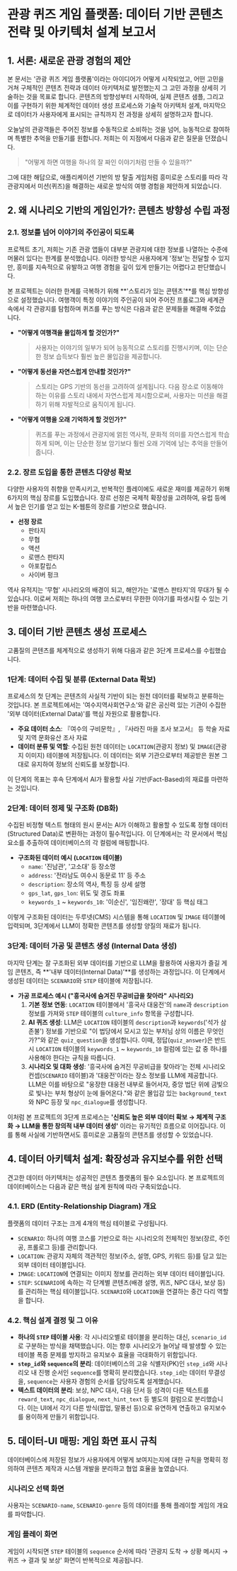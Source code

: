 # 관광 퀴즈 게임 플랫폼: 데이터 기반 콘텐츠 전략 및 아키텍처 설계 보고서

## 1\. 서론: 새로운 관광 경험의 제안

본 문서는 '관광 퀴즈 게임 플랫폼'이라는 아이디어가 어떻게 시작되었고, 어떤 고민을 거쳐 구체적인 콘텐츠 전략과 데이터 아키텍처로 발전했는지 그 고민 과정을 상세히 기술하는 것을 목표로 합니다. 콘텐츠의 방향성부터 시작하여, 실제 콘텐츠 샘플, 그리고 이를 구현하기 위한 체계적인 데이터 생성 프로세스와 기술적 아키텍처 설계, 마지막으로 데이터가 사용자에게 표시되는 규칙까지 전 과정을 상세히 설명하고자 합니다.

오늘날의 관광객들은 주어진 정보를 수동적으로 소비하는 것을 넘어, 능동적으로 참여하며 특별한 추억을 만들기를 원합니다. 저희는 이 지점에서 다음과 같은 질문을 던졌습니다.

> "어떻게 하면 여행을 하나의 잘 짜인 이야기처럼 만들 수 있을까?"

그에 대한 해답으로, 애플리케이션 기반의 방 탈출 게임처럼 흥미로운 스토리를 따라 각 관광지에서 미션(퀴즈)을 해결하는 새로운 방식의 여행 경험을 제안하게 되었습니다.

## 2\. 왜 시나리오 기반의 게임인가?: 콘텐츠 방향성 수립 과정

### 2.1. 정보를 넘어 이야기의 주인공이 되도록

프로젝트 초기, 저희는 기존 관광 앱들이 대부분 관광지에 대한 정보를 나열하는 수준에 머물러 있다는 한계를 분석했습니다. 이러한 방식은 사용자에게 '정보'는 전달할 수 있지만, 흥미를 지속적으로 유발하고 여행 경험을 깊이 있게 만들기는 어렵다고 판단했습니다.

본 프로젝트는 이러한 한계를 극복하기 위해 \*\*'스토리가 있는 콘텐츠'\*\*를 핵심 방향성으로 설정했습니다. 여행객이 특정 이야기의 주인공이 되어 주어진 프롤로그와 세계관 속에서 각 관광지를 탐험하며 퀴즈를 푸는 방식은 다음과 같은 문제들을 해결해 주었습니다.

  - **"어떻게 여행객을 몰입하게 할 것인가?"**
    > 사용자는 이야기의 일부가 되어 능동적으로 스토리를 진행시키며, 이는 단순한 정보 습득보다 훨씬 높은 몰입감을 제공합니다.
  - **"어떻게 동선을 자연스럽게 안내할 것인가?"**
    > 스토리는 GPS 기반의 동선을 고려하여 설계됩니다. 다음 장소로 이동해야 하는 이유를 스토리 내에서 자연스럽게 제시함으로써, 사용자는 미션을 해결하기 위해 자발적으로 움직이게 됩니다.
  - **"어떻게 여행을 오래 기억하게 할 것인가?"**
    > 퀴즈를 푸는 과정에서 관광지에 얽힌 역사적, 문화적 의미를 자연스럽게 학습하게 되며, 이는 단순한 정보 암기보다 훨씬 오래 기억에 남는 추억을 만들어줍니다.

### 2.2. 장르 도입을 통한 콘텐츠 다양성 확보

다양한 사용자의 취향을 만족시키고, 반복적인 플레이에도 새로운 재미를 제공하기 위해 6가지의 핵심 장르를 도입했습니다. 장르 선정은 국제적 확장성을 고려하여, 유럽 등에서 높은 인기를 얻고 있는 K-웹툰의 장르를 기반으로 했습니다.

  - **선정 장르**
      - 판타지
      - 무협
      - 액션
      - 로맨스 판타지
      - 아포칼립스
      - 사이버 펑크

역사 유적지는 '무협' 시나리오의 배경이 되고, 해안가는 '로맨스 판타지'의 무대가 될 수 있습니다. 이로써 저희는 하나의 여행 코스로부터 무한한 이야기를 파생시킬 수 있는 기반을 마련했습니다.

## 3\. 데이터 기반 콘텐츠 생성 프로세스

고품질의 콘텐츠를 체계적으로 생성하기 위해 다음과 같은 3단계 프로세스를 수립했습니다.

### 1단계: 데이터 수집 및 분류 (External Data 확보)

프로세스의 첫 단계는 콘텐츠의 사실적 기반이 되는 원천 데이터를 확보하고 분류하는 것입니다. 본 프로젝트에서는 '여수지역사회연구소'와 같은 공신력 있는 기관이 수집한 '외부 데이터(External Data)'를 핵심 자원으로 활용합니다.

  - **주요 데이터 소스**: 『여수의 구비문학』, 『사라진 마을 조사 보고서』 등 학술 자료 및 지역 문화유산 조사 자료
  - **데이터 분류 및 역할**: 수집된 원천 데이터는 `LOCATION`(관광지 정보) 및 `IMAGE`(관광지 이미지) 테이블에 저장됩니다. 이 데이터는 외부 기관으로부터 제공받은 원본 그대로 유지하여 정보의 신뢰도를 보장합니다.

이 단계의 목표는 후속 단계에서 AI가 활용할 사실 기반(Fact-Based)의 재료를 마련하는 것입니다.

### 2단계: 데이터 정제 및 구조화 (DB화)

수집된 비정형 텍스트 형태의 원시 문서는 AI가 이해하고 활용할 수 있도록 정형 데이터(Structured Data)로 변환하는 과정이 필수적입니다. 이 단계에서는 각 문서에서 핵심 요소를 추출하여 데이터베이스의 각 컬럼에 매핑합니다.

  - **구조화된 데이터 예시 (`LOCATION` 테이블)**
      - `name`: '진남관', '고소대' 등 장소명
      - `address`: '전라남도 여수시 동문로 11' 등 주소
      - `description`: 장소의 역사, 특징 등 상세 설명
      - `gps_lat`, `gps_lon`: 위도 및 경도 좌표
      - `keywords_1` \~ `keywords_10`: '이순신', '임진왜란', '장대' 등 핵심 태그

이렇게 구조화된 데이터는 두루넷(CMS) 시스템을 통해 `LOCATION` 및 `IMAGE` 테이블에 입력되며, 3단계에서 LLM이 정확한 콘텐츠를 생성할 양질의 재료가 됩니다.

### 3단계: 데이터 가공 및 콘텐츠 생성 (Internal Data 생성)

마지막 단계는 잘 구조화된 외부 데이터를 기반으로 LLM을 활용하여 사용자가 즐길 게임 콘텐츠, 즉 \*\*'내부 데이터(Internal Data)'\*\*를 생성하는 과정입니다. 이 단계에서 생성된 데이터는 `SCENARIO`와 `STEP` 테이블에 저장됩니다.

  - **가공 프로세스 예시 ("흥국사에 숨겨진 무공비급을 찾아라" 시나리오)**
    1.  **기본 정보 연동**: `LOCATION` 테이블에서 '흥국사 대웅전'의 `name`과 `description` 정보를 가져와 `STEP` 테이블의 `culture_info` 항목을 구성합니다.
    2.  **AI 퀴즈 생성**: LLM은 `LOCATION` 테이블의 `description`과 `keywords`('석가 삼존불') 정보를 기반으로 "이 법당에서 모시고 있는 부처님 상의 이름은 무엇인가?"와 같은 `quiz_question`을 생성합니다. 이때, 정답(`quiz_answer`)은 반드시 `LOCATION` 테이블의 `keywords_1` \~ `keywords_10` 컬럼에 있는 값 중 하나를 사용해야 한다는 규칙을 따릅니다.
    3.  **시나리오 및 대화 생성**: '흥국사에 숨겨진 무공비급을 찾아라'는 전체 시나리오 컨셉(`SCENARIO` 테이블)과 '대웅전'이라는 장소 정보를 LLM에 제공합니다. LLM은 이를 바탕으로 "웅장한 대웅전 내부로 들어서자, 중앙 법단 위에 금빛으로 빛나는 부처 형상이 눈에 들어온다."와 같은 몰입감 있는 `background_text`와 NPC 등장 및 `npc_dialogue`를 생성합니다.

이처럼 본 프로젝트의 3단계 프로세스는 **'신뢰도 높은 외부 데이터 확보 → 체계적 구조화 → LLM을 통한 창의적 내부 데이터 생성'** 이라는 유기적인 흐름으로 이어집니다. 이를 통해 사실에 기반하면서도 흥미로운 고품질의 콘텐츠를 생성할 수 있었습니다.

## 4\. 데이터 아키텍처 설계: 확장성과 유지보수를 위한 선택

견고한 데이터 아키텍처는 성공적인 콘텐츠 플랫폼의 필수 요소입니다. 본 프로젝트의 데이터베이스는 다음과 같은 핵심 설계 원칙에 따라 구축되었습니다.

### 4.1. ERD (Entity-Relationship Diagram) 개요

플랫폼의 데이터 구조는 크게 4개의 핵심 테이블로 구성됩니다.

  - `SCENARIO`: 하나의 여행 코스를 기반으로 하는 시나리오의 전체적인 정보(장르, 주인공, 프롤로그 등)를 관리합니다.
  - `LOCATION`: 관광지 자체의 객관적인 정보(주소, 설명, GPS, 키워드 등)를 담고 있는 외부 데이터 테이블입니다.
  - `IMAGE`: `LOCATION`에 연결되는 이미지 정보를 관리하는 외부 데이터 테이블입니다.
  - `STEP`: `SCENARIO`에 속하는 각 단계별 콘텐츠(배경 설명, 퀴즈, NPC 대사, 보상 등)를 관리하는 핵심 테이블입니다. `SCENARIO`와 `LOCATION`을 연결하는 중간 다리 역할을 합니다.

### 4.2. 핵심 설계 결정 및 그 이유

  - **하나의 `STEP` 테이블 사용**: 각 시나리오별로 테이블을 분리하는 대신, `scenario_id`로 구분하는 방식을 채택했습니다. 이는 향후 시나리오가 늘어날 때 발생할 수 있는 테이블 폭증 문제를 방지하고 유지보수 효율을 극대화하기 위함입니다.
  - **`step_id`와 `sequence`의 분리**: 데이터베이스의 고유 식별자(PK)인 `step_id`와 시나리오 내 진행 순서인 `sequence`를 명확히 분리했습니다. `step_id`는 데이터 무결성을, `sequence`는 사용자 경험의 순서를 담당하도록 설계했습니다.
  - **텍스트 데이터의 분리**: 보상, NPC 대사, 다음 단서 등 성격이 다른 텍스트를 `reward_text`, `npc_dialogue`, `next_hint_text` 등 별도의 컬럼으로 분리했습니다. 이는 UI에서 각기 다른 방식(팝업, 말풍선 등)으로 유연하게 연출하고 유지보수를 용이하게 만들기 위함입니다.

## 5\. 데이터-UI 매핑: 게임 화면 표시 규칙

데이터베이스에 저장된 정보가 사용자에게 어떻게 보여지는지에 대한 규칙을 명확히 정의하여 콘텐츠 제작과 시스템 개발을 분리하고 협업 효율을 높였습니다.

### 시나리오 선택 화면
사용자는 `SCENARIO-name`, `SCENARIO-genre` 등의 데이터를 통해 플레이할 게임의 개요를 파악합니다.


### 게임 플레이 화면
게임이 시작되면 `STEP` 테이블의 `sequence` 순서에 따라 '관광지 도착 → 상황 메시지 → 퀴즈 → 결과 및 보상' 화면이 반복적으로 제공됩니다.
